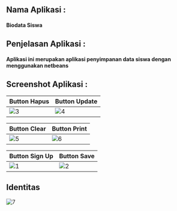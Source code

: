 ## Nama Aplikasi : 
#### Biodata Siswa

## Penjelasan Aplikasi :
#### Aplikasi ini merupakan aplikasi penyimpanan data siswa dengan menggunakan netbeans

## Screenshot Aplikasi : 

Button Hapus | Button Update
------------ | -------------
![3](https://cloud.githubusercontent.com/assets/22027035/26434529/80f021b0-4133-11e7-8226-5ac5447da0ea.JPG)|![4](https://cloud.githubusercontent.com/assets/22027035/26434530/812873d0-4133-11e7-8894-d0f6c2e63f08.JPG)

Button Clear | Button Print
------------ | -------------
![5](https://cloud.githubusercontent.com/assets/22027035/26434531/81a28fb2-4133-11e7-85ac-e4235290553f.JPG)|![6](https://cloud.githubusercontent.com/assets/22027035/26434532/81a29fa2-4133-11e7-86c6-61159d8b3975.JPG)

Button Sign Up | Button Save
------------ | -------------
![1](https://cloud.githubusercontent.com/assets/22027035/26434534/81a644ea-4133-11e7-80b4-544b269379d2.JPG)|![2](https://cloud.githubusercontent.com/assets/22027035/26434533/81a361bc-4133-11e7-9436-cb228b5db40b.JPG)


## Identitas
![7](https://cloud.githubusercontent.com/assets/22027035/25363759/42af092a-2987-11e7-9f64-c1b63a73b09b.JPG)
